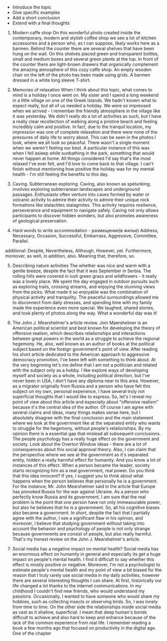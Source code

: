 
- Introduce the topic
- Give specific  examples 
- Add a short conclusion
- Extend with a final thoughts





1. Modern caffe shop
On this wonderful photo created inside the contemporary, modern and stylish coffee shop we see a lot of kitchen accessories and a person who, as I can suppose, likely works here as a barmen. Behind the counter there are several shelves that have been hung on the wall. On this shelves placed green and transparent bottles, small and medium boxes and several green plants at the top. In front of the counter there are light-brown drawers that organically complement the amazing atmosphere of this cozy caffe shop. An empty wooden chair on the left of the photo has been made using grids. A barmen dressed in a white long sleeve T-shirt. 


2. Memories of relaxation
When I think about this topic, what comes to mind is a holiday I once went on. My sister and I spend a long weekend in a little village on one of the Greek Islands. We hadn't known what to expect really, but all of us needed a holiday.
We were so impressed when we arrived - I remember the friendly atmosphere in the village like it was yesterday. We didn't really do a lot of activities as such, but I have a really clear recollection of walking along a pristine beach and feeling incredibly calm and positive. In fact, due to the tranquil location, my impression was one of complete relaxation and there were none of the pressures of daily life to worry about. 
This can be seen in the photos I took, where we all look so peaceful. There wasn't a single moment when we weren't feeling our best. A particular instance of this was when I fell asleep while sunbathing in the park, something that would never happen at home. 
All things considered I'd say that's the most relaxed I've ever felt, and I'd love to come back to that village. I can't finish without mentioning how positive the holiday was for my mental health - I'm still feeling the benefits to this day. 

3. Caving. Subterranean exploring.
Caving, also known as spelunking, involves exploring subterranean landscapes and underground passages. Enthusiasts often venture into caves formed by water or volcanic activity to admire their activity to admire their unique rock formations like stalactites stalagmites. This activity requires resilience, perseverance and equipment to navigate safely. Caving not only allows participants to discover hidden wonders, but also promotes awareness of geological preservation. 

4. Hard words to write
accommodation - размещение(в жилье)
Address, Necessary, Occasion, Successful, Embarrass, Aggressive, Committee, Parallel.

additional:
Despite, Nevertheless, Although, However, yet.
Furthermore, moreover, as well, in addition, also.
Meaning that, therefore, so.

5. Describing nature activities
The whether was nice and warm with a gentle breeze, despite the fact that it was September in Serbia. The rolling hills were covered in lush green grass and wildflowers - it really was a lovely place. We spent the day engaged in outdoor pursuits such as exploring trails, crossing streams, and enjoying the stunning views from the picks. 
What made it so enjoyable was the combination of physical activity and tranquility. The peaceful surroundings allowed me to disconnect from daily stresses, and spending time with my family made the experience even more special. We laughed, shared stories, and took plenty of photos along the way. What a wonderful day was it! 

6. The John J. Mearshelmer's article review.
Join Maershelmer is an American political scientist and best known for developing the theory of offensive realism, which describes relationships and interactions between great powers in the world as a struggle to achieve the regional hegemony. He, also, well known as an author of books at the political subject based on the foreign government's point of view. 
After reading his short article dedicated to the American approach to aggressive democracy promotion, I've been left with something to think about. 
At the very beginning  let's me define that I am not a politician and related with the subject only as a hobby. I like explore ways of developing myself and society as a whole, including political direction, but I've never been in USA, I don't have any diploma near to this area. However, as a migrator originally from Russia and a person who have felt this subject on my own, personal experience, I have several truly not superficial thoughts that I would like to express. 
So, let's I reveal my point of view about this article and especially about "offensive realism" because it's the central idea of the author. 
Of course I am agree with several claims and ideas, many things makes sense here, but I absolutely disagree with the final conclusion and the main statement where we look at the government like at the separated entity who wants to struggle for the hegemony, without people's relationships. 
By my opinion there is a essential gap that mislead all subsequent conclusions. The people psychology has a really huge effect on the government and society. Look about the Overton Window ideas - there are a lot of consequences about this social approval theory. 
Also, I can claim that the perspective where we see at the government as it's separated entity, hidden a really harmful effect for humanity. And you know a lot of instances of this effect.
When a person became the leader, society starts recognizing him as a real government, real power. Do you think that this idea innocent? If yes, I suggest you to think about what happens when the person believes that personally he is a government. 
For the instance, Mr. John Mearshelmer said in the article that Europe has provoked Russia for the war against Ukraine. As a person who perfectly know Russia and its government, I am sure that the real problem is the point that one person have not only immeasurable power, but also he believes that he is a government. So, all his cognitive biases also became a government. 
In short, despite the fact that I partially agree with the author, I see a significant flaw in his opinion, and moreover, I believe that studying government without taking into account the behavior and psychology of people is not only strange. because governments are consist of people, but also really harmful. 
That's my honest review on the John J. Mearshelmer's article.

7. Social media has a negative impact on mental health?
Social media has an enormous effect on humanity in general and especially its get a huge impact on people's mental health. I find it difficult to say whether this effect is mostly positive or negative. 
Moreover, I'm not a psychologist to estimate people's mental health and my point of view a bit biased for the reason that I truly rarely use social media in my daily activities, however there are several interesting thoughts I can share. 
At first, historically our life changed a lot thanks to the internet communications. In my childhood I couldn't find new friends, who would understand my passions. Occasionally, I wanted to have someone who would share my hobbies, such as collecting insects or observing birds. So, I was lonely from time to time. 
On the other side the relationships inside social media as vast as it shallow, superficial. I mean that deep human's bonds difficult to achieve and also hard to keep and enhance because of the lack of the common experience from real life. 
I remember reading a book a few months ago that focused on productivity in the digital age. One of the chapter 